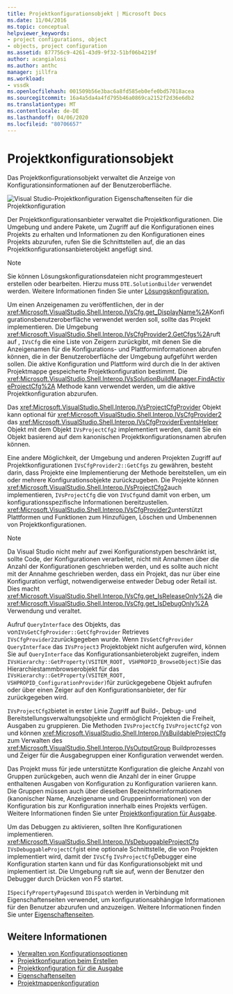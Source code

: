 ```yaml
---
title: Projektkonfigurationsobjekt | Microsoft Docs
ms.date: 11/04/2016
ms.topic: conceptual
helpviewer_keywords:
- project configurations, object
- objects, project configuration
ms.assetid: 877756c9-4261-43d9-9f32-51bf06b4219f
author: acangialosi
ms.author: anthc
manager: jillfra
ms.workload:
- vssdk
ms.openlocfilehash: 001509b56e3bac6a8fd585eb0efe0bd57018acea
ms.sourcegitcommit: 16a4a5da4a4fd795b46a0869ca2152f2d36e6db2
ms.translationtype: MT
ms.contentlocale: de-DE
ms.lasthandoff: 04/06/2020
ms.locfileid: "80706657"
---
```

# <a name="project-configuration-object"></a>Projektkonfigurationsobjekt
Das Projektkonfigurationsobjekt verwaltet die Anzeige von Konfigurationsinformationen auf der Benutzeroberfläche.

 ![Visual Studio-Projektkonfiguration](../../extensibility/internals/media/vsprojectcfg.gif "vsProjectCfg") Eigenschaftenseiten für die Projektkonfiguration

 Der Projektkonfigurationsanbieter verwaltet die Projektkonfigurationen. Die Umgebung und andere Pakete, um Zugriff auf die Konfigurationen eines Projekts zu erhalten und Informationen zu den Konfigurationen eines Projekts abzurufen, rufen Sie die Schnittstellen auf, die an das Projektkonfigurationsanbieterobjekt angefügt sind.

> [!NOTE]
> Sie können Lösungskonfigurationsdateien nicht programmgesteuert erstellen oder bearbeiten. Hierzu muss `DTE.SolutionBuilder` verwendet werden. Weitere Informationen finden Sie unter [Lösungskonfiguration.](../../extensibility/internals/solution-configuration.md)

 Um einen Anzeigenamen zu veröffentlichen, der in der <xref:Microsoft.VisualStudio.Shell.Interop.IVsCfg.get_DisplayName%2A>Konfigurationsbenutzeroberfläche verwendet werden soll, sollte das Projekt implementieren. Die Umgebung <xref:Microsoft.VisualStudio.Shell.Interop.IVsCfgProvider2.GetCfgs%2A>ruft auf , `IVsCfg` die eine Liste von Zeigern zurückgibt, mit denen Sie die Anzeigenamen für die Konfigurations- und Plattforminformationen abrufen können, die in der Benutzeroberfläche der Umgebung aufgeführt werden sollen. Die aktive Konfiguration und Plattform wird durch die In der aktiven Projektmappe gespeicherte Projektkonfiguration bestimmt. Die <xref:Microsoft.VisualStudio.Shell.Interop.IVsSolutionBuildManager.FindActiveProjectCfg%2A> Methode kann verwendet werden, um die aktive Projektkonfiguration abzurufen.

 Das <xref:Microsoft.VisualStudio.Shell.Interop.IVsProjectCfgProvider> Objekt kann optional für <xref:Microsoft.VisualStudio.Shell.Interop.IVsCfgProvider2> das <xref:Microsoft.VisualStudio.Shell.Interop.IVsCfgProviderEventsHelper> Objekt mit dem Objekt `IVsProjectCfg2` implementiert werden, damit Sie ein Objekt basierend auf dem kanonischen Projektkonfigurationsnamen abrufen können.

 Eine andere Möglichkeit, der Umgebung und anderen Projekten Zugriff auf Projektkonfigurationen `IVsCfgProvider2::GetCfgs` zu gewähren, besteht darin, dass Projekte eine Implementierung der Methode bereitstellen, um ein oder mehrere Konfigurationsobjekte zurückzugeben. Die Projekte können <xref:Microsoft.VisualStudio.Shell.Interop.IVsProjectCfg2>auch implementieren, `IVsProjectCfg` die von `IVsCfg`und damit von erben, um konfigurationsspezifische Informationen bereitzustellen. <xref:Microsoft.VisualStudio.Shell.Interop.IVsCfgProvider2>unterstützt Plattformen und Funktionen zum Hinzufügen, Löschen und Umbenennen von Projektkonfigurationen.

> [!NOTE]
> Da Visual Studio nicht mehr auf zwei Konfigurationstypen beschränkt ist, sollte Code, der Konfigurationen verarbeitet, nicht mit Annahmen über die Anzahl der Konfigurationen geschrieben werden, und es sollte auch nicht mit der Annahme geschrieben werden, dass ein Projekt, das nur über eine Konfiguration verfügt, notwendigerweise entweder Debug oder Retail ist. Dies macht <xref:Microsoft.VisualStudio.Shell.Interop.IVsCfg.get_IsReleaseOnly%2A> die <xref:Microsoft.VisualStudio.Shell.Interop.IVsCfg.get_IsDebugOnly%2A> Verwendung und veraltet.

 Aufruf `QueryInterface` des Objekts, das von`IVsGetCfgProvider::GetCfgProvider` Retrieves `IVsCfgProvider2`zurückgegeben wurde. Wenn `IVsGetCfgProvider` `QueryInterface` das `IVsProject3` Projektobjekt nicht aufgerufen wird, können Sie auf `QueryInterface` das Konfigurationsanbieterobjekt zugreifen, indem `IVsHierarchy::GetProperty(VSITEM_ROOT, VSHPROPID_BrowseObject)`Sie das Hierarchiestammbrowserobjekt für das `IVsHierarchy::GetProperty(VSITEM_ROOT, VSHPROPID_ConfigurationProvider)`für zurückgegebene Objekt aufrufen oder über einen Zeiger auf den Konfigurationsanbieter, der für zurückgegeben wird.

 `IVsProjectCfg2`bietet in erster Linie Zugriff auf Build-, Debug- und Bereitstellungsverwaltungsobjekte und ermöglicht Projekten die Freiheit, Ausgaben zu gruppieren. Die Methoden `IVsProjectCfg` `IVsProjectCfg2` von und können <xref:Microsoft.VisualStudio.Shell.Interop.IVsBuildableProjectCfg> zum Verwalten des <xref:Microsoft.VisualStudio.Shell.Interop.IVsOutputGroup> Buildprozesses und Zeiger für die Ausgabegruppen einer Konfiguration verwendet werden.

 Das Projekt muss für jede unterstützte Konfiguration die gleiche Anzahl von Gruppen zurückgeben, auch wenn die Anzahl der in einer Gruppe enthaltenen Ausgaben von Konfiguration zu Konfiguration variieren kann. Die Gruppen müssen auch über dieselben Bezeichnerinformationen (kanonischer Name, Anzeigename und Gruppeninformationen) von der Konfiguration bis zur Konfiguration innerhalb eines Projekts verfügen. Weitere Informationen finden Sie unter [Projektkonfiguration für Ausgabe](../../extensibility/internals/project-configuration-for-output.md).

 Um das Debuggen zu aktivieren, sollten Ihre Konfigurationen implementieren. <xref:Microsoft.VisualStudio.Shell.Interop.IVsDebuggableProjectCfg> `IVsDebuggableProjectCfg`ist eine optionale Schnittstelle, die von Projekten implementiert wird, damit der `IVsCfg` `IVsProjectCfg`Debugger eine Konfiguration starten kann und für das Konfigurationsobjekt mit und implementiert ist. Die Umgebung ruft sie auf, wenn der Benutzer den Debugger durch Drücken von F5 startet.

 `ISpecifyPropertyPages`und `IDispatch` werden in Verbindung mit Eigenschaftenseiten verwendet, um konfigurationsabhängige Informationen für den Benutzer abzurufen und anzuzeigen. Weitere Informationen finden Sie unter [Eigenschaftenseiten](../../extensibility/internals/property-pages.md).

## <a name="see-also"></a>Weitere Informationen
- [Verwalten von Konfigurationsoptionen](../../extensibility/internals/managing-configuration-options.md)
- [Projektkonfiguration beim Erstellen](../../extensibility/internals/project-configuration-for-building.md)
- [Projektkonfiguration für die Ausgabe](../../extensibility/internals/project-configuration-for-output.md)
- [Eigenschaftenseiten](../../extensibility/internals/property-pages.md)
- [Projektmappenkonfiguration](../../extensibility/internals/solution-configuration.md)
